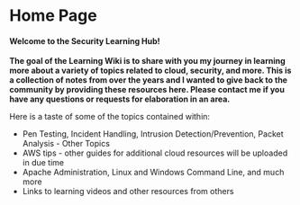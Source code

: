 # Home Page

#### Welcome to the Security Learning Hub!

**The goal of the Learning Wiki is to share with you my journey in learning more about a variety of topics related to cloud, security, and more. This is a collection of notes from over the years and I wanted to give back to the community by providing these resources here. Please contact me if you have any questions or requests for elaboration in an area.**

 Here is a taste of some of the topics contained within: 

- Pen Testing, Incident Handling, Intrusion Detection/Prevention, Packet Analysis - Other Topics   
- AWS tips - other guides for additional cloud resources will be uploaded in due time   
- Apache Administration, Linux and Windows Command Line, and much more   
- Links to learning videos and other resources from others

